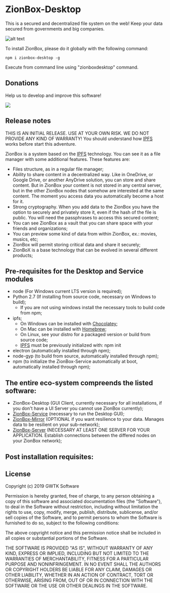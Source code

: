 # ZionBox-Desktop

This is a secured and decentralized file system on the web! Keep your data secured from governments and big companies.

![alt text](https://www.gwtk.com.br/imagens_publicas/5d53fa6669775.jpg)

To install ZionBox, please do it globally with the following command:

```
npm i zionbox-desktop -g
```

Execute from command line using "zionboxdesktop" command.

## Donations
Help us to develop and improve this software!

[![](https://www.paypalobjects.com/en_US/i/btn/btn_donateCC_LG.gif)](https://www.paypal.com/cgi-bin/webscr?cmd=_s-xclick&hosted_button_id=BPL6U33XS9HYA)

## Release notes
THIS IS AN INITIAL RELEASE. USE AT YOUR OWN RISK. WE DO NOT PROVIDE ANY KIND OF WARRANTY! You should understand how [IPFS](https://ipfs.io) works before start this adventure.

ZionBox is a system based on the [IPFS](https://ipfs.io) technology. You can see it as a file manager with some additional features. These features are:

- Files structure, as in a regular file manager;
- Ability to share content in a decentralized way. Like in OneDrive, or Google Drive, or another AnyDrive solution, you can store and share content. But in ZionBox your content is not stored in any central server, but in the other ZionBox nodes that somehow are interested at the same content. The moment you access data you automatically become a host for it.
- Strong cryptography. When you add data to the ZionBox you have the option to securely and privately store it, even if the hash of the file is public. You will need the passphrases to access this secured content;
- You can see ZionBox as a vault that you can share space with your friends and organizations;
- You can preview some kind of data from within ZionBox, ex.: movies, musics, etc;
- ZionBox will permit storing critical data and share it securely;
- ZionBoX is a base technology that can be evolved in several different products;

## Pre-requisites for the Desktop and Service modules
- node (For Windows current LTS version is required);
- Python 2.7 (If installing from source code, necessary on Windows to build);
    - If you are not using windows install the necessary tools to build code from npm;
- ipfs;
    - On Windows can be installed with [Chocolatey](https://www.chocolatey.org/);
    - On Mac can be installed with [Homebrew](https://brew.sh/);
    - On Linux, see your distro for a packaged version or build from source code;
    - [IPFS](https://ipfs.io) must be previously initialized with: npm init
- electron (automatically installed through npm);
- node-gyp (to build from source, automatically installed through npm);
- npm (to initialize the ZionBox-Service automatically at boot, automatically installed through npm);

## The entire eco-system compreends the listed software:
- ZionBox-Desktop (GUI Client, currently necessary for all installations, if you don't have a UI Server you cannot use ZionBox currently);
- [ZionBox-Service](https://www.npmjs.com/package/zionbox-service) (necessary to run the Desktop GUI);
- [ZionBox-Mirror](https://www.npmjs.com/package/zionbox-mirror) (OPTIONAL if you want resilience to your data. Manages data to be resilient on your sub-network);
- [ZionBox-Server](https://www.npmjs.com/package/zionboxserver) (NECESSARY AT LEAST ONE SERVER FOR YOUR APPLICATION. Establish connections between the differed nodes on your ZionBox network);

## Post installation requisites:

## License
Copyright (c) 2019 GWTK Software

 Permission is hereby granted, free of charge, to any person obtaining a copy
 of this software and associated documentation files (the "Software"), to deal
 in the Software without restriction, including without limitation the rights
 to use, copy, modify, merge, publish, distribute, sublicense, and/or sell
 copies of the Software, and to permit persons to whom the Software is
 furnished to do so, subject to the following conditions:

 The above copyright notice and this permission notice shall be included in
 all copies or substantial portions of the Software.

 THE SOFTWARE IS PROVIDED "AS IS", WITHOUT WARRANTY OF ANY KIND, EXPRESS OR
 IMPLIED, INCLUDING BUT NOT LIMITED TO THE WARRANTIES OF MERCHANTABILITY,
 FITNESS FOR A PARTICULAR PURPOSE AND NONINFRINGEMENT. IN NO EVENT SHALL THE
 AUTHORS OR COPYRIGHT HOLDERS BE LIABLE FOR ANY CLAIM, DAMAGES OR OTHER
 LIABILITY, WHETHER IN AN ACTION OF CONTRACT, TORT OR OTHERWISE, ARISING FROM,
 OUT OF OR IN CONNECTION WITH THE SOFTWARE OR THE USE OR OTHER DEALINGS IN
 THE SOFTWARE.
